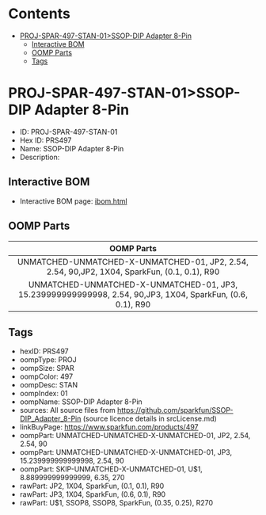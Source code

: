



Contents
========

* [PROJ-SPAR-497-STAN-01>SSOP-DIP Adapter 8-Pin](#proj-spar-497-stan-01ssop-dip-adapter-8-pin)
	* [Interactive BOM](#interactive-bom)
	* [OOMP Parts](#oomp-parts)
	* [Tags](#tags)

# PROJ-SPAR-497-STAN-01>SSOP-DIP Adapter 8-Pin

- ID: PROJ-SPAR-497-STAN-01
- Hex ID: PRS497
- Name: SSOP-DIP Adapter 8-Pin
- Description: 

## Interactive BOM

- Interactive BOM page: [ibom.html](kicad/bom/ibom.html)

## OOMP Parts
  

|OOMP Parts|
| :---: |
|UNMATCHED-UNMATCHED-X-UNMATCHED-01, JP2, 2.54, 2.54, 90,JP2, 1X04, SparkFun, (0.1, 0.1), R90|
|UNMATCHED-UNMATCHED-X-UNMATCHED-01, JP3, 15.239999999999998, 2.54, 90,JP3, 1X04, SparkFun, (0.6, 0.1), R90|

## Tags

- hexID: PRS497
- oompType: PROJ
- oompSize: SPAR
- oompColor: 497
- oompDesc: STAN
- oompIndex: 01
- oompName: SSOP-DIP Adapter 8-Pin
- sources: All source files from https://github.com/sparkfun/SSOP-DIP_Adapter_8-Pin (source licence details in srcLicense.md)
- linkBuyPage: https://www.sparkfun.com/products/497
- oompPart: UNMATCHED-UNMATCHED-X-UNMATCHED-01, JP2, 2.54, 2.54, 90
- oompPart: UNMATCHED-UNMATCHED-X-UNMATCHED-01, JP3, 15.239999999999998, 2.54, 90
- oompPart: SKIP-UNMATCHED-X-UNMATCHED-01, U$1, 8.889999999999999, 6.35, 270
- rawPart: JP2, 1X04, SparkFun, (0.1, 0.1), R90
- rawPart: JP3, 1X04, SparkFun, (0.6, 0.1), R90
- rawPart: U$1, SSOP8, SSOP8, SparkFun, (0.35, 0.25), R270
